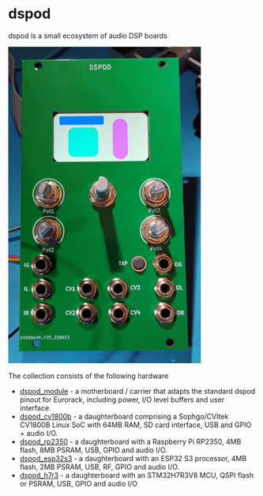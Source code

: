 # dspod

dspod is a small ecosystem of audio DSP boards

![](./doc/dspod.jpg)

The collection consists of the following hardware

* [dspod_module](./dspod_module) - a motherboard / carrier that adapts the standard dspod pinout
  for Eurorack, including power, I/O level buffers and user interface.
* [dspod_cv1800b](./dspod_cv1800b) - a daughterboard comprising a Sophgo/CVItek CV1800B Linux SoC
  with 64MB RAM, SD card interface, USB and GPIO + audio I/O.
* [dspod_rp2350](./dspod_rp2350) - a daughterboard with a Raspberry Pi RP2350, 4MB flash, 8MB PSRAM, USB, GPIO and audio I/O.
* [dspod_esp32s3](./dspod_esp32s3) - a daughterboard with an ESP32 S3 processor, 4MB flash, 2MB PSRAM, USB, RF, GPIO and audio I/O.
* [dspod_h7r3](./dspod_h7r3) - a daughterboard with an STM32H7R3V8 MCU, QSPI flash or PSRAM, USB, GPIO and audio I/O
